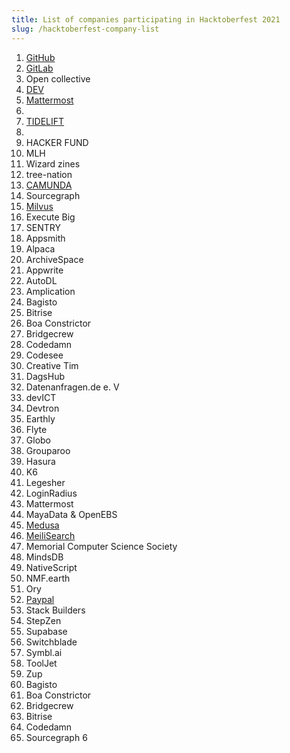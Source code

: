 ```yaml
---
title: List of companies participating in Hacktoberfest 2021
slug: /hacktoberfest-company-list
---
```


1.  [GitHub](https://github.blog/2021-10-07-githubs-guide-hacktoberfest-2021/)
2.  [GitLab](https://about.gitlab.com/blog/2021/10/01/join-us-for-hacktoberfest-2021/)
3.  Open collective
4.  [DEV](https://dev.to/devteam/hacktoberfest-2021-is-here-4a3l)
5.  [Mattermost](https://mattermost.com/blog/hacktoberfest-2021/)
6.
7.  [TIDELIFT](https://blog.tidelift.com/youre-invited-whats-on-the-maintainer-wishlist-for-hacktoberfest)
8. 
9.  HACKER FUND
10. MLH
11. Wizard zines
12. tree-nation 
13. [CAMUNDA](https://camunda.com/hacktoberfest2021/)
14. Sourcegraph
15. [Milvus](https://milvus.io/hacktoberfest-2021)
16. Execute Big
17. SENTRY
18. Appsmith
19. Alpaca
20. ArchiveSpace
21. Appwrite
22. AutoDL
23. Amplication
24. Bagisto
25. Bitrise
26. Boa Constrictor
27. Bridgecrew
28. Codedamn
29. Codesee
30. Creative Tim
31. DagsHub
32. Datenanfragen.de e. V
33. devICT
34. Devtron
35. Earthly
36. Flyte
37. Globo
38. Grouparoo
39. Hasura
40. K6
41. Legesher
42. LoginRadius
43. Mattermost
44. MayaData & OpenEBS
45. [Medusa](https://www.medusa-commerce.com/post/medusa-hacktoberfest-announcement)
46. [MeiliSearch](https://blog.meilisearch.com/contribute-hacktoberfest-2021/)
47. Memorial Computer Science Society
48. MindsDB
49. NativeScript
50. NMF.earth
51. Ory
52. [Paypal](https://github.com/paypal/hacktoberfest)
53. Stack Builders 
54. StepZen
55. Supabase
56. Switchblade
57. Symbl.ai
58. ToolJet
59. Zup
23. Bagisto
24. Boa Constrictor
25. Bridgecrew
26. Bitrise
27. Codedamn
65. Sourcegraph
6
